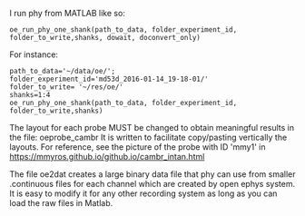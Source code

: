 I run phy from MATLAB like so:
```
oe_run_phy_one_shank(path_to_data, folder_experiment_id, folder_to_write,shanks, dowait, doconvert_only)
```

For instance:
```
path_to_data='~/data/oe/';
folder_experiment_id='md53d_2016-01-14_19-18-01/'
folder_to_write= '~/res/oe/'
shanks=1:4
oe_run_phy_one_shank(path_to_data, folder_experiment_id, folder_to_write,shanks)
```
The layout for each probe MUST be changed to obtain meaningful results in the file: 
oeprobe_cambr
It is written to facilitate copy/pasting vertically the layouts. For reference, see the picture of the probe with ID 'mmy1' in https://mmyros.github.io/github.io/cambr_intan.html

The file oe2dat creates a large binary data file that phy can use from smaller .continuous files for each channel which are created by open ephys system. It is easy to modify it for any other recording system as long as you can load the raw files in Matlab.
